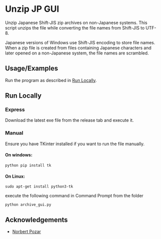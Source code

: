 
# Unzip JP GUI

Unzip Japanese Shift-JIS zip archives on non-Japanese systems. This script unzips the file while converting the file names from Shift-JIS to UTF-8.

Japanese versions of Windows use Shift-JIS encoding to store file names. When a zip file is created from files containing Japanese characters and later opened on a non-Japanese system, the file names are scrambled.


## Usage/Examples

Run the program as described in [Run Locally](#run-locally).

  
## Run Locally

### Express

Download the latest exe file from the release tab and execute it.

### Manual

Ensure you have TKinter installed if you want to run the file manually.

#### On windows:

```
python pip install tk
```

#### On Linux:

```
sudo apt-get install python3-tk 
```

execute the following command in Command Prompt from the folder
```
python archive_gui.py
```
## Acknowledgements

 - [Norbert Pozar](https://github.com/rekka/unzip-jp)
